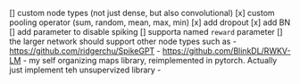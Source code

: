 [] custom node types (not just dense, but also convolutional)
[x] custom pooling operator (sum, random, mean, max, min)
[x] add dropout
[x] add BN
[] add parameter to disable spiking
[] supporta named `reward` parameter
[] the larger network should support other node types such as
    - https://github.com/ridgerchu/SpikeGPT
    - https://github.com/BlinkDL/RWKV-LM
    - my self organizing maps library, reimplemented in pytorch. Actually just implement teh unsupervized library
    - 